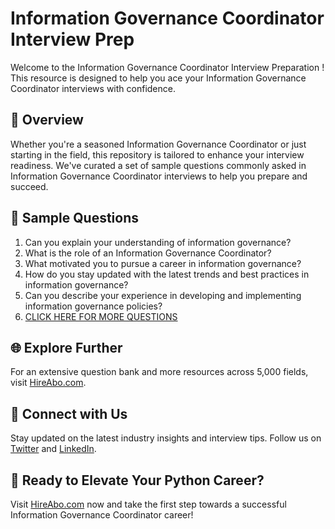 # Information Governance Coordinator Interview Prep

Welcome to the Information Governance Coordinator Interview Preparation ! This resource is designed to help you ace your Information Governance Coordinator interviews with confidence.

## 🚀 Overview

Whether you're a seasoned Information Governance Coordinator or just starting in the field, this repository is tailored to enhance your interview readiness. We've curated a set of sample questions commonly asked in Information Governance Coordinator interviews to help you prepare and succeed.

## 📝 Sample Questions

1. Can you explain your understanding of information governance?
2. What is the role of an Information Governance Coordinator?
3. What motivated you to pursue a career in information governance?
4. How do you stay updated with the latest trends and best practices in information governance?
5. Can you describe your experience in developing and implementing information governance policies?
6. [CLICK HERE FOR MORE QUESTIONS](https://hireabo.com/job/18_1_21/Information%20Governance%20Coordinator)

## 🌐 Explore Further

For an extensive question bank and more resources across 5,000 fields, visit [HireAbo.com](https://www.hireabo.com).

## 📱 Connect with Us

Stay updated on the latest industry insights and interview tips. Follow us on [Twitter](https://twitter.com/hireabo) and [LinkedIn](https://www.linkedin.com/in/hire-abo-3609972a8/).

## 🚀 Ready to Elevate Your Python Career?

Visit [HireAbo.com](https://www.hireabo.com) now and take the first step towards a successful Information Governance Coordinator career!
